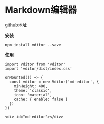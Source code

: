 # Markdown编辑器

[github地址](https://github.com/Vanessa219/vditor)

**安装**

```[sh]
npm install vditor --save
```

**使用**

```[.js]
import Vditor from 'vditor'
import 'vditor/dist/index.css'

onMounted(() => {
  const vditor = new Vditor('md-editor', {
    minHeight: 400,
    theme: 'classic',
    icon: 'material',
    cache: { enable: false }
  })
})
```

```[.vue]
<div id="md-editor"></div>
```